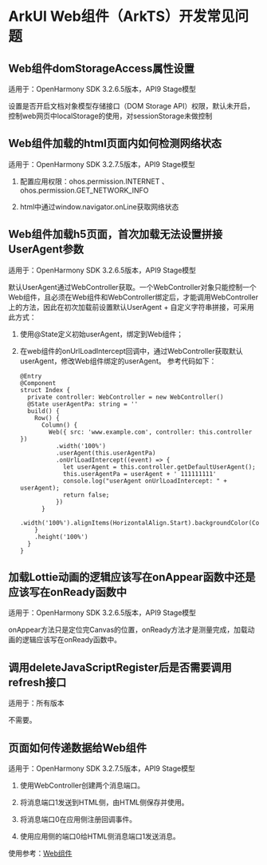 # ArkUI Web组件（ArkTS）开发常见问题

## Web组件domStorageAccess属性设置

适用于：OpenHarmony SDK 3.2.6.5版本，API9 Stage模型

设置是否开启文档对象模型存储接口（DOM Storage API）权限，默认未开启，控制web网页中localStorage的使用，对sessionStorage未做控制

## Web组件加载的html页面内如何检测网络状态

适用于：OpenHarmony SDK 3.2.7.5版本，API9 Stage模型

1. 配置应用权限：ohos.permission.INTERNET 、 ohos.permission.GET_NETWORK_INFO

2. html中通过window.navigator.onLine获取网络状态

## Web组件加载h5页面，首次加载无法设置拼接UserAgent参数

适用于：OpenHarmony SDK 3.2.6.5版本，API9 Stage模型

默认UserAgent通过WebController获取。一个WebController对象只能控制一个Web组件，且必须在Web组件和WebController绑定后，才能调用WebController上的方法，因此在初次加载前设置默认UserAgent + 自定义字符串拼接，可采用此方式：

1. 使用\@State定义初始userAgent，绑定到Web组件；

2. 在web组件的onUrlLoadIntercept回调中，通过WebController获取默认userAgent，修改Web组件绑定的userAgent。
   参考代码如下：

     
   ```
   @Entry
   @Component
   struct Index {
     private controller: WebController = new WebController()
     @State userAgentPa: string = ''
     build() {
       Row() {
         Column() {
           Web({ src: 'www.example.com', controller: this.controller })
             .width('100%')
             .userAgent(this.userAgentPa)
             .onUrlLoadIntercept((event) => {
               let userAgent = this.controller.getDefaultUserAgent();
               this.userAgentPa = userAgent + ' 111111111'
               console.log("userAgent onUrlLoadIntercept: " + userAgent);
               return false;
             })
         }
         .width('100%').alignItems(HorizontalAlign.Start).backgroundColor(Color.Green)
       }
       .height('100%')
     }
   }
   ```

## 加载Lottie动画的逻辑应该写在onAppear函数中还是应该写在onReady函数中

适用于：OpenHarmony SDK 3.2.6.5版本，API9 Stage模型

onAppear方法只是定位完Canvas的位置，onReady方法才是测量完成，加载动画的逻辑应该写在onReady函数中。

## 调用deleteJavaScriptRegister后是否需要调用refresh接口

适用于：所有版本

不需要。

## 页面如何传递数据给Web组件

适用于：OpenHarmony SDK 3.2.7.5版本，API9 Stage模型

1. 使用WebController创建两个消息端口。

2. 将消息端口1发送到HTML侧，由HTML侧保存并使用。

3. 将消息端口0在应用侧注册回调事件。

4. 使用应用侧的端口0给HTML侧消息端口1发送消息。

使用参考：[Web组件](../reference/arkui-ts/ts-basic-components-web.md#postmessage9)
